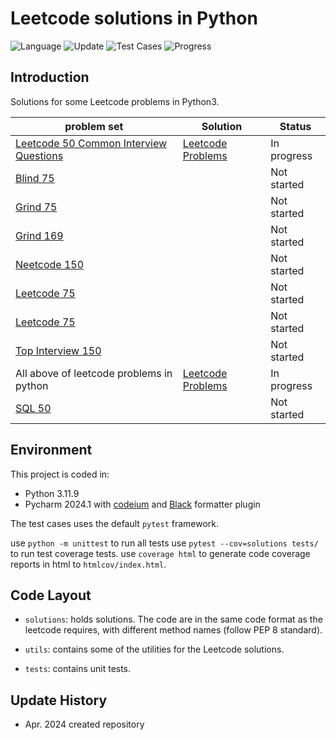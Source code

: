 # Leetcode solutions in Python

![Language](https://img.shields.io/badge/Language-Python3-success.svg?logo=Python&logoColor=yellow)
![Update](https://img.shields.io/badge/Update-Daily-success.svg)
![Test Cases](https://img.shields.io/badge/Tests-4-success.svg)
![Progress](https://img.shields.io/badge/Progress-4%2F300-critical.svg)

## Introduction

Solutions for some Leetcode problems in Python3.

| problem set                                                                                                    | Solution                                   | Status      |
|----------------------------------------------------------------------------------------------------------------|--------------------------------------------|-------------|
| [Leetcode 50 Common Interview Questions](media/Clean_Code_Handbook-LeetCode_50_Common_Interview_Questions.pdf) | [Leetcode Problems](leetcode_common_50.md) | In progress |
| [Blind 75](https://leetcode.com/list/oizxjoit)                                                                 |                                            | Not started |
| [Grind 75](https://leetcode.com/list/rab78cw1)                                                                 |                                            | Not started |
| [Grind 169](https://leetcode.com/list/rabvlt31)                                                                |                                            | Not started |
| [Neetcode 150](https://leetcode.com/list/rr2ss0g5)                                                             |                                            | Not started |
| [Leetcode 75](https://leetcode.com/studyplan/leetcode-75/)                                                     |                                            | Not started |
| [Leetcode 75](https://leetcode.com/studyplan/leetcode-75/)                                                     |                                            | Not started |
| [Top Interview 150](https://leetcode.com/studyplan/top-interview-150/)                                         |                                            | Not started |
| All above of leetcode problems in python                                                                       | [Leetcode Problems](leetcode.md)           | In progress |
| [SQL 50](https://leetcode.com/studyplan/top-sql-50/)                                                           |                                            | Not started |

## Environment

This project is coded in:

- Python 3.11.9
- Pycharm 2024.1 with [codeium](https://codeium.com) and [Black](https://github.com/psf/black) formatter plugin

The test cases uses the default `pytest` framework.

use `python -m unittest` to run all tests
use `pytest --cov=solutions tests/` to run test coverage tests.
use `coverage html` to generate code coverage reports in html to `htmlcov/index.html`.

## Code Layout

- `solutions`: holds solutions.
  The code are in the same code format as the leetcode requires, with different method names (follow PEP 8 standard).

- `utils`: contains some of the utilities for the Leetcode solutions.

- `tests`: contains unit tests.

## Update History

- Apr. 2024 created repository